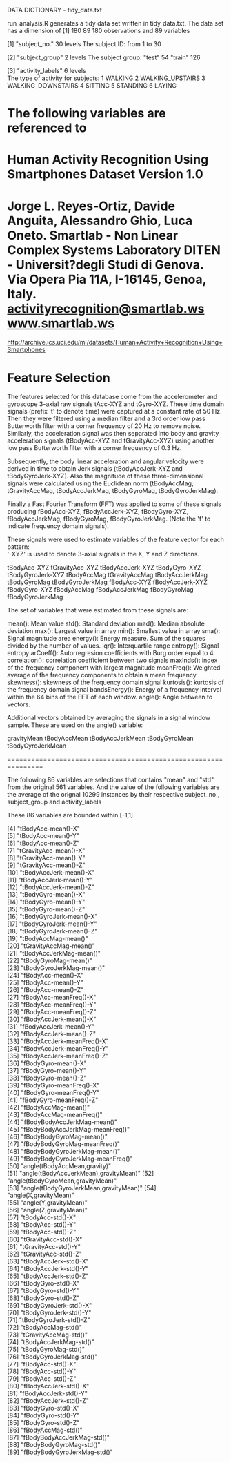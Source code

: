 DATA DICTIONARY - tidy_data.txt

run_analysis.R generates a tidy data set written in tidy_data.txt. The data set has a dimension of 
[1] 180 89
180 observations and
89 variables

 [1] "subject_no."		30 levels
		The subject ID: from 1 to 30
 
 [2] "subject_group" 	2 levels
		The subject group: 	"test" 		54
							"train"		126
 
 [3] "activity_labels" 	6 levels                  
		The type of activity for subjects:  1 WALKING
											2 WALKING_UPSTAIRS
											3 WALKING_DOWNSTAIRS
											4 SITTING
											5 STANDING
											6 LAYING


The following variables are referenced to 
==================================================================
Human Activity Recognition Using Smartphones Dataset
Version 1.0
==================================================================
Jorge L. Reyes-Ortiz, Davide Anguita, Alessandro Ghio, Luca Oneto.
Smartlab - Non Linear Complex Systems Laboratory
DITEN - Universit?degli Studi di Genova.
Via Opera Pia 11A, I-16145, Genoa, Italy.
activityrecognition@smartlab.ws
www.smartlab.ws
==================================================================
http://archive.ics.uci.edu/ml/datasets/Human+Activity+Recognition+Using+Smartphones

Feature Selection 
=================
The features selected for this database come from the accelerometer and gyroscope 3-axial raw signals tAcc-XYZ and tGyro-XYZ. These time domain signals (prefix 't' to denote time) were captured at a constant rate of 50 Hz. Then they were filtered using a median filter and a 3rd order low pass Butterworth filter with a corner frequency of 20 Hz to remove noise. Similarly, the acceleration signal was then separated into body and gravity acceleration signals (tBodyAcc-XYZ and tGravityAcc-XYZ) using another low pass Butterworth filter with a corner frequency of 0.3 Hz. 

Subsequently, the body linear acceleration and angular velocity were derived in time to obtain Jerk signals (tBodyAccJerk-XYZ and tBodyGyroJerk-XYZ). Also the magnitude of these three-dimensional signals were calculated using the Euclidean norm (tBodyAccMag, tGravityAccMag, tBodyAccJerkMag, tBodyGyroMag, tBodyGyroJerkMag). 

Finally a Fast Fourier Transform (FFT) was applied to some of these signals producing fBodyAcc-XYZ, fBodyAccJerk-XYZ, fBodyGyro-XYZ, fBodyAccJerkMag, fBodyGyroMag, fBodyGyroJerkMag. (Note the 'f' to indicate frequency domain signals). 

These signals were used to estimate variables of the feature vector for each pattern:  
'-XYZ' is used to denote 3-axial signals in the X, Y and Z directions.

tBodyAcc-XYZ
tGravityAcc-XYZ
tBodyAccJerk-XYZ
tBodyGyro-XYZ
tBodyGyroJerk-XYZ
tBodyAccMag
tGravityAccMag
tBodyAccJerkMag
tBodyGyroMag
tBodyGyroJerkMag
fBodyAcc-XYZ
fBodyAccJerk-XYZ
fBodyGyro-XYZ
fBodyAccMag
fBodyAccJerkMag
fBodyGyroMag
fBodyGyroJerkMag

The set of variables that were estimated from these signals are: 

mean(): Mean value
std(): Standard deviation
mad(): Median absolute deviation 
max(): Largest value in array
min(): Smallest value in array
sma(): Signal magnitude area
energy(): Energy measure. Sum of the squares divided by the number of values. 
iqr(): Interquartile range 
entropy(): Signal entropy
arCoeff(): Autorregresion coefficients with Burg order equal to 4
correlation(): correlation coefficient between two signals
maxInds(): index of the frequency component with largest magnitude
meanFreq(): Weighted average of the frequency components to obtain a mean frequency
skewness(): skewness of the frequency domain signal 
kurtosis(): kurtosis of the frequency domain signal 
bandsEnergy(): Energy of a frequency interval within the 64 bins of the FFT of each window.
angle(): Angle between to vectors.

Additional vectors obtained by averaging the signals in a signal window sample. These are used on the angle() variable:

gravityMean
tBodyAccMean
tBodyAccJerkMean
tBodyGyroMean
tBodyGyroJerkMean

===============================================================

The following 86 variables are selections that contains "mean" and "std" from the original 561 variables. And the value of the following variables are the average of the orignal 10299 instances by their respective subject_no., subject_group and activity_labels

These 86 variables are bounded within [-1,1].
	
 [4] "tBodyAcc-mean()-X"                   
 [5] "tBodyAcc-mean()-Y"                   
 [6] "tBodyAcc-mean()-Z"                   
 [7] "tGravityAcc-mean()-X"                
 [8] "tGravityAcc-mean()-Y"                
 [9] "tGravityAcc-mean()-Z"                
[10] "tBodyAccJerk-mean()-X"               
[11] "tBodyAccJerk-mean()-Y"               
[12] "tBodyAccJerk-mean()-Z"               
[13] "tBodyGyro-mean()-X"                  
[14] "tBodyGyro-mean()-Y"                  
[15] "tBodyGyro-mean()-Z"                  
[16] "tBodyGyroJerk-mean()-X"              
[17] "tBodyGyroJerk-mean()-Y"              
[18] "tBodyGyroJerk-mean()-Z"              
[19] "tBodyAccMag-mean()"                  
[20] "tGravityAccMag-mean()"               
[21] "tBodyAccJerkMag-mean()"              
[22] "tBodyGyroMag-mean()"                 
[23] "tBodyGyroJerkMag-mean()"             
[24] "fBodyAcc-mean()-X"                   
[25] "fBodyAcc-mean()-Y"                   
[26] "fBodyAcc-mean()-Z"                   
[27] "fBodyAcc-meanFreq()-X"               
[28] "fBodyAcc-meanFreq()-Y"               
[29] "fBodyAcc-meanFreq()-Z"               
[30] "fBodyAccJerk-mean()-X"               
[31] "fBodyAccJerk-mean()-Y"               
[32] "fBodyAccJerk-mean()-Z"               
[33] "fBodyAccJerk-meanFreq()-X"           
[34] "fBodyAccJerk-meanFreq()-Y"           
[35] "fBodyAccJerk-meanFreq()-Z"           
[36] "fBodyGyro-mean()-X"                  
[37] "fBodyGyro-mean()-Y"                  
[38] "fBodyGyro-mean()-Z"                  
[39] "fBodyGyro-meanFreq()-X"              
[40] "fBodyGyro-meanFreq()-Y"              
[41] "fBodyGyro-meanFreq()-Z"              
[42] "fBodyAccMag-mean()"                  
[43] "fBodyAccMag-meanFreq()"              
[44] "fBodyBodyAccJerkMag-mean()"          
[45] "fBodyBodyAccJerkMag-meanFreq()"      
[46] "fBodyBodyGyroMag-mean()"             
[47] "fBodyBodyGyroMag-meanFreq()"         
[48] "fBodyBodyGyroJerkMag-mean()"         
[49] "fBodyBodyGyroJerkMag-meanFreq()"     
[50] "angle(tBodyAccMean,gravity)"         
[51] "angle(tBodyAccJerkMean),gravityMean)"
[52] "angle(tBodyGyroMean,gravityMean)"    
[53] "angle(tBodyGyroJerkMean,gravityMean)"
[54] "angle(X,gravityMean)"                
[55] "angle(Y,gravityMean)"                
[56] "angle(Z,gravityMean)"                
[57] "tBodyAcc-std()-X"                    
[58] "tBodyAcc-std()-Y"                    
[59] "tBodyAcc-std()-Z"                    
[60] "tGravityAcc-std()-X"                 
[61] "tGravityAcc-std()-Y"                 
[62] "tGravityAcc-std()-Z"                 
[63] "tBodyAccJerk-std()-X"                
[64] "tBodyAccJerk-std()-Y"                
[65] "tBodyAccJerk-std()-Z"                
[66] "tBodyGyro-std()-X"                   
[67] "tBodyGyro-std()-Y"                   
[68] "tBodyGyro-std()-Z"                   
[69] "tBodyGyroJerk-std()-X"               
[70] "tBodyGyroJerk-std()-Y"               
[71] "tBodyGyroJerk-std()-Z"               
[72] "tBodyAccMag-std()"                   
[73] "tGravityAccMag-std()"                
[74] "tBodyAccJerkMag-std()"               
[75] "tBodyGyroMag-std()"                  
[76] "tBodyGyroJerkMag-std()"              
[77] "fBodyAcc-std()-X"                    
[78] "fBodyAcc-std()-Y"                    
[79] "fBodyAcc-std()-Z"                    
[80] "fBodyAccJerk-std()-X"                
[81] "fBodyAccJerk-std()-Y"                
[82] "fBodyAccJerk-std()-Z"                
[83] "fBodyGyro-std()-X"                   
[84] "fBodyGyro-std()-Y"                   
[85] "fBodyGyro-std()-Z"                   
[86] "fBodyAccMag-std()"                   
[87] "fBodyBodyAccJerkMag-std()"           
[88] "fBodyBodyGyroMag-std()"              
[89] "fBodyBodyGyroJerkMag-std()"   

